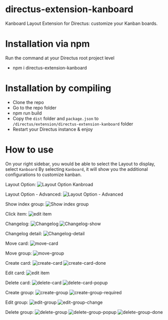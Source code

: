 # directus-extension-kanboard
 Kanboard Layout Extension for Directus: customize your Kanban boards.

 # Installation via npm

Run the command at your Directus root project level

- npm i directus-extension-kanboard

# Installation by compiling

- Clone the repo
- Go to the repo folder
- npm run build
- Copy the `dist` folder and `package.json` to `/directus/extension/directus-extension-kanboard` folder
- Restart your Directus instance & enjoy

# How to use
On your right sidebar, you would be able to select the Layout to display, select `Kanboard`
By selecting `Kanboard`, it will show you the additional configurations to customize kanban.

Layout Option: 
![Layout Option Kanbroad](https://github.com/codihaus/directus-extension-kanboard/assets/148735960/afd29b81-fa2a-4c0d-9571-b2be887dd42a)

Layout Option - Advanced: 
![Layout Option - Advanced](https://github.com/codihaus/directus-extension-kanboard/assets/148735960/47f52b2b-3718-4e45-a353-b6b27d4f6d76)

Show index group:
![Show index group](https://github.com/codihaus/directus-extension-kanboard/assets/148735960/c236f36e-3f1f-4291-a831-e17a1b7d635e)

Click item: 
![edit item](https://github.com/codihaus/directus-extension-kanboard/assets/148735960/fd65fc0f-074b-472f-badf-a0483da994d9)

Changelog: 
![Changelog](https://github.com/codihaus/directus-extension-kanboard/assets/148735960/9ac31555-85af-4f67-8077-be88c7da0d27) 
![Changelog-show](https://github.com/codihaus/directus-extension-kanboard/assets/148735960/cbfb2820-7a50-48cf-a774-b39e326fe125)

Changelog detail:
![Changelog-detail](https://github.com/codihaus/directus-extension-kanboard/assets/148735960/4f05e748-931a-4eb6-9acc-21ec9ecc135c)

Move card: 
![move-card](https://github.com/codihaus/directus-extension-kanboard/assets/148735960/8e1af1e4-dc26-43e4-921d-2faaa45ea73c)

Move group: 
![move-group](https://github.com/codihaus/directus-extension-kanboard/assets/148735960/f540bec9-067c-4f12-ad49-d97c5044417c)

Create card:
![create-card](https://github.com/codihaus/directus-extension-kanboard/assets/148735960/30e63e75-746f-4665-af48-4eed965987ef)
![create-card-done](https://github.com/codihaus/directus-extension-kanboard/assets/148735960/b12f7e76-cdd6-4bb9-b968-92b1fffdcd1f)

Edit card:
![edit item](https://github.com/codihaus/directus-extension-kanboard/assets/148735960/934093ff-7f51-498b-afd0-7b0da66cb7b0)

Delete card:
![delete-card](https://github.com/codihaus/directus-extension-kanboard/assets/148735960/837689d1-cd25-4243-a8b5-17f14f392a27) 
![delete-card-popup](https://github.com/codihaus/directus-extension-kanboard/assets/148735960/b9cbb329-af9f-48b4-b62d-f2f16bf1ba20)

Create group:
![create-group](https://github.com/codihaus/directus-extension-kanboard/assets/148735960/c3a53e87-803d-4985-b3ac-9a4f2e7cddc0) 
![create-group-required](https://github.com/codihaus/directus-extension-kanboard/assets/148735960/27fcce01-0561-4c6d-b209-14796e04a9a9)

Edit group:
![edit-group](https://github.com/codihaus/directus-extension-kanboard/assets/148735960/a7fcaa76-a3dd-4806-9d0f-cf1823d4c469) 
![edit-group-change](https://github.com/codihaus/directus-extension-kanboard/assets/148735960/e6d496f4-ab60-4164-abf0-b40c76c88cdf)

Delete group: 
![delete-group](https://github.com/codihaus/directus-extension-kanboard/assets/148735960/5979e5b8-0a58-4a7a-946d-42227eb16243)
![delete-group-popup](https://github.com/codihaus/directus-extension-kanboard/assets/148735960/809e8ce9-021b-4a25-a2f2-0f214b1a46f8)
![delete-group-done](https://github.com/codihaus/directus-extension-kanboard/assets/148735960/6602bfaf-2cf8-497c-b7d2-b1d5aa2d979c)




